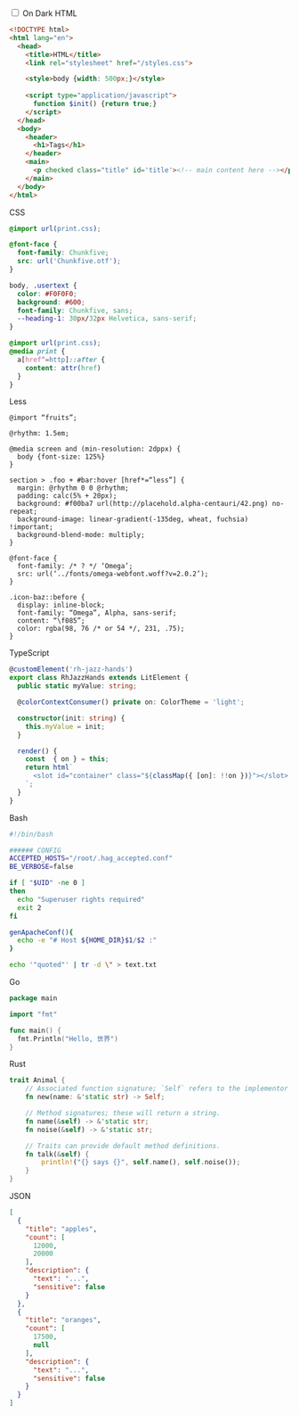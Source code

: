 <label>
  <input type="checkbox"
         name="dark-syntax"
         autocomplete="off"
         onchange="this.closest('div').classList.toggle('dark')">
  On Dark
</label>

<rh-tabs>
<rh-tab>HTML</rh-tab>
<rh-tab-panel>

```html
<!DOCTYPE html>
<html lang="en">
  <head>
    <title>HTML</title>
    <link rel="stylesheet" href="/styles.css">

    <style>body {width: 500px;}</style>
    
    <script type="application/javascript">
      function $init() {return true;}
    </script>
  </head>
  <body>
    <header>
      <h1>Tags</h1>
    </header>
    <main>
      <p checked class="title" id='title'><!-- main content here --></p>
    </main>
  </body>
</html>
```

</rh-tab-panel>

<rh-tab>CSS</rh-tab>
<rh-tab-panel>

```css
@import url(print.css);

@font-face {
  font-family: Chunkfive;
  src: url('Chunkfive.otf');
}

body, .usertext {
  color: #F0F0F0;
  background: #600;
  font-family: Chunkfive, sans;
  --heading-1: 30px/32px Helvetica, sans-serif;
}

@import url(print.css);
@media print {
  a[href^=http]::after {
    content: attr(href)
  }
}
```

<rh-tab>Less</rh-tab>
<rh-tab-panel>

```less
@import “fruits”; 

@rhythm: 1.5em; 

@media screen and (min-resolution: 2dppx) { 
  body {font-size: 125%} 
} 

section > .foo + #bar:hover [href*=“less”] { 
  margin: @rhythm 0 0 @rhythm; 
  padding: calc(5% + 20px); 
  background: #f00ba7 url(http://placehold.alpha-centauri/42.png) no-repeat; 
  background-image: linear-gradient(-135deg, wheat, fuchsia) !important; 
  background-blend-mode: multiply; 
} 

@font-face { 
  font-family: /* ? */ ‘Omega’; 
  src: url(‘../fonts/omega-webfont.woff?v=2.0.2’); 
} 

.icon-baz::before { 
  display: inline-block; 
  font-family: “Omega”, Alpha, sans-serif; 
  content: “\f085”; 
  color: rgba(98, 76 /* or 54 */, 231, .75); 
}
```

</rh-tab-panel>

<rh-tab>TypeScript</rh-tab>
<rh-tab-panel>

```typescript
@customElement('rh-jazz-hands')
export class RhJazzHands extends LitElement {
  public static myValue: string;

  @colorContextConsumer() private on: ColorTheme = 'light';

  constructor(init: string) {
    this.myValue = init;
  }

  render() {
    const  { on } = this;
    return html`
      <slot id="container" class="${classMap({ [on]: !!on })}"></slot>
    `;
  }
}
```

</rh-tab-panel>

<rh-tab>Bash</rh-tab>
<rh-tab-panel>

```bash
#!/bin/bash

###### CONFIG
ACCEPTED_HOSTS="/root/.hag_accepted.conf"
BE_VERBOSE=false

if [ "$UID" -ne 0 ]
then
  echo "Superuser rights required"
  exit 2
fi

genApacheConf(){
  echo -e "# Host ${HOME_DIR}$1/$2 :"
}

echo '"quoted"' | tr -d \" > text.txt
```

</rh-tab-panel>

<rh-tab>Go</rh-tab>
<rh-tab-panel>

```go
package main

import "fmt"

func main() {
  fmt.Println("Hello, 世界")
}
```

</rh-tab-panel>

<rh-tab>Rust</rh-tab>
<rh-tab-panel>

```rust
trait Animal {
    // Associated function signature; `Self` refers to the implementor type.
    fn new(name: &'static str) -> Self;

    // Method signatures; these will return a string.
    fn name(&self) -> &'static str;
    fn noise(&self) -> &'static str;

    // Traits can provide default method definitions.
    fn talk(&self) {
        println!("{} says {}", self.name(), self.noise());
    }
}
```

</rh-tab-panel>

<rh-tab>JSON</rh-tab>
<rh-tab-panel>

```json
[
  {
    "title": "apples",
    "count": [
      12000,
      20000
    ],
    "description": {
      "text": "...",
      "sensitive": false
    }
  },
  {
    "title": "oranges",
    "count": [
      17500,
      null
    ],
    "description": {
      "text": "...",
      "sensitive": false
    }
  }
]
```

</rh-tabs>
